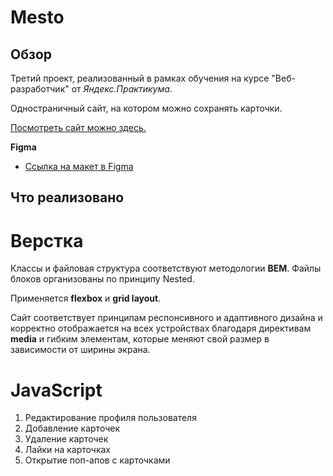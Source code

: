 # Mesto

## Обзор

Третий проект, реализованный в рамках обучения на курсе "Веб-разработчик" от _Яндекс.Практикума_.

Одностраничный сайт, на котором можно сохранять карточки.

[Посмотреть сайт можно здесь.](https://ggalushko.github.io/mesto/)

**Figma**

- [Ссылка на макет в Figma](https://www.figma.com/file/2cn9N9jSkmxD84oJik7xL7/JavaScript.-Sprint-4?node-id=0%3A1)

## Что реализовано

# Верстка

Классы и файловая структура соответствуют методологии **BEM**. Файлы блоков организованы по принципу Nested.

Применяется **flexbox** и **grid layout**.

Сайт соответствует принципам респонсивного и адаптивного дизайна и корректно отображается на всех устройствах благодаря директивам **media** и гибким элементам, которые меняют свой размер в зависимости от ширины экрана.

# JavaScript

1.  Редактирование профиля пользователя
2.  Добавление карточек
3.  Удаление карточек
4.  Лайки на карточках
5.  Открытие поп-апов с карточками
